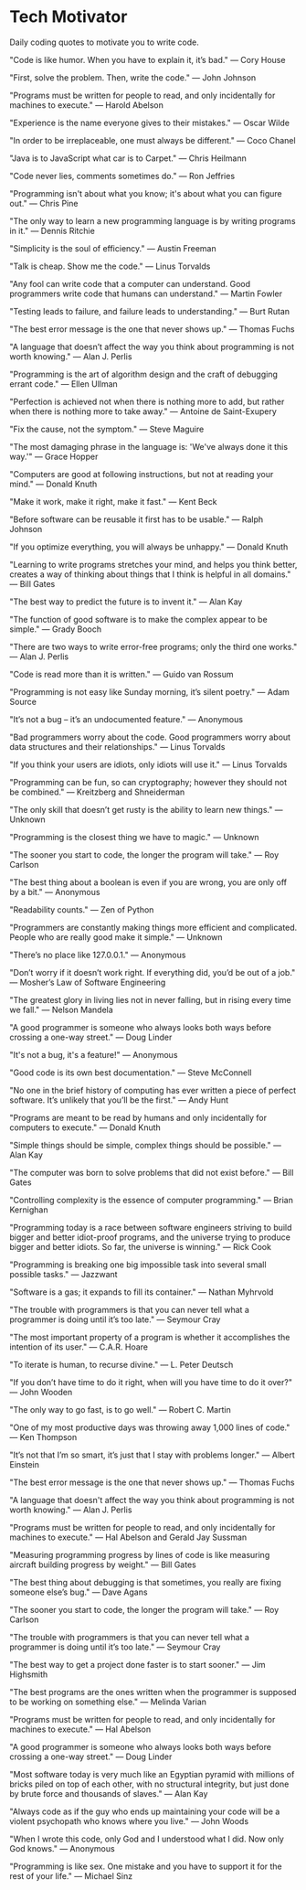 # Tech Motivator
Daily coding quotes to motivate you to write code.

"Code is like humor. When you have to explain it, it’s bad." — Cory House

"First, solve the problem. Then, write the code." — John Johnson

"Programs must be written for people to read, and only incidentally for machines to execute." — Harold Abelson

"Experience is the name everyone gives to their mistakes." — Oscar Wilde

"In order to be irreplaceable, one must always be different." — Coco Chanel

"Java is to JavaScript what car is to Carpet." — Chris Heilmann

"Code never lies, comments sometimes do." — Ron Jeffries

"Programming isn't about what you know; it's about what you can figure out." — Chris Pine

"The only way to learn a new programming language is by writing programs in it." — Dennis Ritchie

"Simplicity is the soul of efficiency." — Austin Freeman

"Talk is cheap. Show me the code." — Linus Torvalds

"Any fool can write code that a computer can understand. Good programmers write code that humans can understand." — Martin Fowler

"Testing leads to failure, and failure leads to understanding." — Burt Rutan

"The best error message is the one that never shows up." — Thomas Fuchs

"A language that doesn’t affect the way you think about programming is not worth knowing." — Alan J. Perlis

"Programming is the art of algorithm design and the craft of debugging errant code." — Ellen Ullman

"Perfection is achieved not when there is nothing more to add, but rather when there is nothing more to take away." — Antoine de Saint-Exupery

"Fix the cause, not the symptom." — Steve Maguire

"The most damaging phrase in the language is: 'We've always done it this way.'" — Grace Hopper

"Computers are good at following instructions, but not at reading your mind." — Donald Knuth

"Make it work, make it right, make it fast." — Kent Beck

"Before software can be reusable it first has to be usable." — Ralph Johnson

"If you optimize everything, you will always be unhappy." — Donald Knuth

"Learning to write programs stretches your mind, and helps you think better, creates a way of thinking about things that I think is helpful in all domains." — Bill Gates

"The best way to predict the future is to invent it." — Alan Kay

"The function of good software is to make the complex appear to be simple." — Grady Booch

"There are two ways to write error-free programs; only the third one works." — Alan J. Perlis

"Code is read more than it is written." — Guido van Rossum

"Programming is not easy like Sunday morning, it’s silent poetry." — Adam Source

"It’s not a bug – it’s an undocumented feature." — Anonymous

"Bad programmers worry about the code. Good programmers worry about data structures and their relationships." — Linus Torvalds

"If you think your users are idiots, only idiots will use it." — Linus Torvalds

"Programming can be fun, so can cryptography; however they should not be combined." — Kreitzberg and Shneiderman

"The only skill that doesn’t get rusty is the ability to learn new things." — Unknown

"Programming is the closest thing we have to magic." — Unknown

"The sooner you start to code, the longer the program will take." — Roy Carlson

"The best thing about a boolean is even if you are wrong, you are only off by a bit." — Anonymous

"Readability counts." — Zen of Python

"Programmers are constantly making things more efficient and complicated. People who are really good make it simple." — Unknown

"There’s no place like 127.0.0.1." — Anonymous

"Don’t worry if it doesn’t work right. If everything did, you’d be out of a job." — Mosher’s Law of Software Engineering

"The greatest glory in living lies not in never falling, but in rising every time we fall." — Nelson Mandela

"A good programmer is someone who always looks both ways before crossing a one-way street." — Doug Linder

"It's not a bug, it's a feature!" — Anonymous

"Good code is its own best documentation." — Steve McConnell

"No one in the brief history of computing has ever written a piece of perfect software. It’s unlikely that you’ll be the first." — Andy Hunt

"Programs are meant to be read by humans and only incidentally for computers to execute." — Donald Knuth

"Simple things should be simple, complex things should be possible." — Alan Kay

"The computer was born to solve problems that did not exist before." — Bill Gates

"Controlling complexity is the essence of computer programming." — Brian Kernighan

"Programming today is a race between software engineers striving to build bigger and better idiot-proof programs, and the universe trying to produce bigger and better idiots. So far, the universe is winning." — Rick Cook

"Programming is breaking one big impossible task into several small possible tasks." — Jazzwant

"Software is a gas; it expands to fill its container." — Nathan Myhrvold

"The trouble with programmers is that you can never tell what a programmer is doing until it’s too late." — Seymour Cray

"The most important property of a program is whether it accomplishes the intention of its user." — C.A.R. Hoare

"To iterate is human, to recurse divine." — L. Peter Deutsch

"If you don’t have time to do it right, when will you have time to do it over?" — John Wooden

"The only way to go fast, is to go well." — Robert C. Martin

"One of my most productive days was throwing away 1,000 lines of code." — Ken Thompson

"It’s not that I’m so smart, it’s just that I stay with problems longer." — Albert Einstein

"The best error message is the one that never shows up." — Thomas Fuchs

"A language that doesn't affect the way you think about programming is not worth knowing." — Alan J. Perlis

"Programs must be written for people to read, and only incidentally for machines to execute." — Hal Abelson and Gerald Jay Sussman

"Measuring programming progress by lines of code is like measuring aircraft building progress by weight." — Bill Gates

"The best thing about debugging is that sometimes, you really are fixing someone else’s bug." — Dave Agans

"The sooner you start to code, the longer the program will take." — Roy Carlson

"The trouble with programmers is that you can never tell what a programmer is doing until it’s too late." — Seymour Cray

"The best way to get a project done faster is to start sooner." — Jim Highsmith

"The best programs are the ones written when the programmer is supposed to be working on something else." — Melinda Varian

"Programs must be written for people to read, and only incidentally for machines to execute." — Hal Abelson

"A good programmer is someone who always looks both ways before crossing a one-way street." — Doug Linder

"Most software today is very much like an Egyptian pyramid with millions of bricks piled on top of each other, with no structural integrity, but just done by brute force and thousands of slaves." — Alan Kay

"Always code as if the guy who ends up maintaining your code will be a violent psychopath who knows where you live." — John Woods

"When I wrote this code, only God and I understood what I did. Now only God knows." — Anonymous

"Programming is like sex. One mistake and you have to support it for the rest of your life." — Michael Sinz
